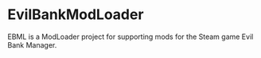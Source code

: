 # EvilBankModLoader
EBML is a ModLoader project for supporting mods for the Steam game Evil Bank Manager.
